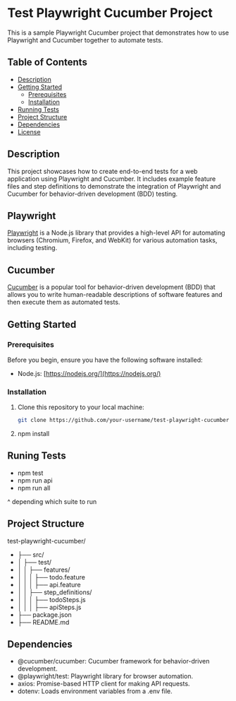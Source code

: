 # Test Playwright Cucumber Project

This is a sample Playwright Cucumber project that demonstrates how to use Playwright and Cucumber together to automate tests.

## Table of Contents

- [Description](#description)
- [Getting Started](#getting-started)
  - [Prerequisites](#prerequisites)
  - [Installation](#installation)
- [Running Tests](#running-tests)
- [Project Structure](#project-structure)
- [Dependencies](#dependencies)
- [License](#license)

## Description

This project showcases how to create end-to-end tests for a web application using Playwright and Cucumber. It includes example feature files and step definitions to demonstrate the integration of Playwright and Cucumber for behavior-driven development (BDD) testing.

## Playwright

[Playwright](https://github.com/microsoft/playwright) is a Node.js library that provides a high-level API for automating browsers (Chromium, Firefox, and WebKit) for various automation tasks, including testing.

## Cucumber

[Cucumber](https://github.com/cucumber/cucumber-js) is a popular tool for behavior-driven development (BDD) that allows you to write human-readable descriptions of software features and then execute them as automated tests.

## Getting Started

### Prerequisites

Before you begin, ensure you have the following software installed:

- Node.js: [https://nodejs.org/](https://nodejs.org/)

### Installation

1. Clone this repository to your local machine:

   ```sh
   git clone https://github.com/your-username/test-playwright-cucumber.git

   ```

2. npm install

## Runing Tests

- npm test
- npm run api
- npm run all

^ depending which suite to run

## Project Structure

test-playwright-cucumber/
- ├── src/
- │ ├── test/
- │ │ ├── features/
- │ │ │ ├── todo.feature
- │ │ │ ├── api.feature
- │ │ ├── step_definitions/
- │ │ │ ├── todoSteps.js
- │ │ │ ├── apiSteps.js
- ├── package.json
- ├── README.md

## Dependencies

- @cucumber/cucumber: Cucumber framework for behavior-driven development.
- @playwright/test: Playwright library for browser automation.
- axios: Promise-based HTTP client for making API requests.
- dotenv: Loads environment variables from a .env file.

